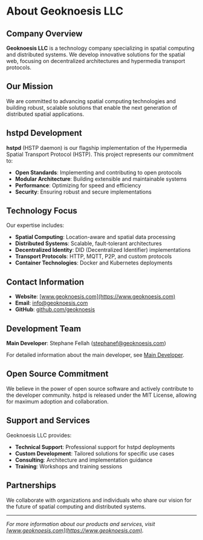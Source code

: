 # About Geoknoesis LLC

## Company Overview

**Geoknoesis LLC** is a technology company specializing in spatial computing and distributed systems. We develop innovative solutions for the spatial web, focusing on decentralized architectures and hypermedia transport protocols.

## Our Mission

We are committed to advancing spatial computing technologies and building robust, scalable solutions that enable the next generation of distributed spatial applications.

## hstpd Development

**hstpd** (HSTP daemon) is our flagship implementation of the Hypermedia Spatial Transport Protocol (HSTP). This project represents our commitment to:

- **Open Standards**: Implementing and contributing to open protocols
- **Modular Architecture**: Building extensible and maintainable systems
- **Performance**: Optimizing for speed and efficiency
- **Security**: Ensuring robust and secure implementations

## Technology Focus

Our expertise includes:

- **Spatial Computing**: Location-aware and spatial data processing
- **Distributed Systems**: Scalable, fault-tolerant architectures
- **Decentralized Identity**: DID (Decentralized Identifier) implementations
- **Transport Protocols**: HTTP, MQTT, P2P, and custom protocols
- **Container Technologies**: Docker and Kubernetes deployments

## Contact Information

- **Website**: [www.geoknoesis.com](https://www.geoknoesis.com)
- **Email**: info@geoknoesis.com
- **GitHub**: [github.com/geoknoesis](https://github.com/geoknoesis)

## Development Team

**Main Developer**: Stephane Fellah (stephanef@geoknoesis.com)

For detailed information about the main developer, see [Main Developer](developer.md).

## Open Source Commitment

We believe in the power of open source software and actively contribute to the developer community. hstpd is released under the MIT License, allowing for maximum adoption and collaboration.

## Support and Services

Geoknoesis LLC provides:

- **Technical Support**: Professional support for hstpd deployments
- **Custom Development**: Tailored solutions for specific use cases
- **Consulting**: Architecture and implementation guidance
- **Training**: Workshops and training sessions

## Partnerships

We collaborate with organizations and individuals who share our vision for the future of spatial computing and distributed systems.

---

*For more information about our products and services, visit [www.geoknoesis.com](https://www.geoknoesis.com).* 